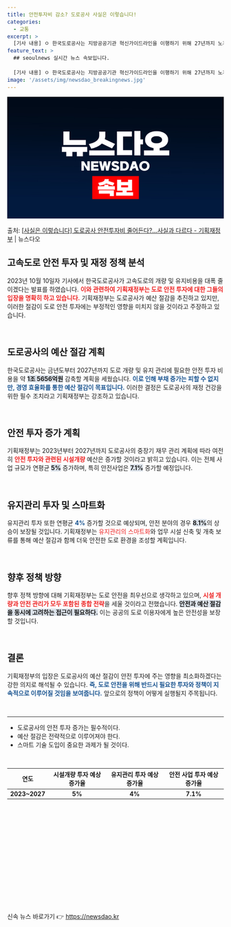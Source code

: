 ```yaml
---
title: 안전투자비 감소? 도로공사 사실은 이렇습니다!
categories:
  - 교통
excerpt: >
  [기사 내용] ㅇ 한국도로공사는 지방공공기관 혁신가이드라인을 이행하기 위해 27년까지 노후화된 도로를 개량,…
feature_text: >
  ## seoulnews 실시간 뉴스 속보입니다.

  [기사 내용] ㅇ 한국도로공사는 지방공공기관 혁신가이드라인을 이행하기 위해 27년까지 노후화된 도로를 개량,…
image: '/assets/img/newsdao_breakingnews.jpg'
---
```


![뉴스다오 속보](/assets/img/newsdao_breakingnews.jpg)

<p>출처: <a href="https://newsdao.kr/2121" rel="dofollow">[사실은 이렇습니다] 도로공사 안전투자비 줄어든다?…사실과 다르다 - 기획재정부</a> | 뉴스다오</p>

<h2 data-ke-size="size26">고속도로 안전 투자 및 재정 정책 분석</h2>

<p data-ke-size="size16">2023년 10월 10일자 기사에서 한국도로공사가 고속도로의 개량 및 유지비용을 대폭 줄이겠다는 발표를 하였습니다. <b><span style="color: #ee2323;">이와 관련하여 기획재정부는 도로 안전 투자에 대한 그들의 입장을 명확히 하고 있습니다.</span></b> 기획재정부는 도로공사가 예산 절감을 추진하고 있지만, 이러한 절감이 도로 안전 투자에는 부정적인 영향을 미치지 않을 것이라고 주장하고 있습니다.</p>

<p data-ke-size="size16">&nbsp;</p>

<h2 data-ke-size="size26">도로공사의 예산 절감 계획</h2>

<p data-ke-size="size16">한국도로공사는 금년도부터 2027년까지 도로 개량 및 유지 관리에 필요한 안전 투자 비용을 약 <b><span style="background-color: #21538527;">1조 5656억원</span></b> 감축할 계획을 세웠습니다. <b><span style="color: #1a5490;">이로 인해 부채 증가는 피할 수 없지만, 경영 효율화를 통한 예산 절감이 목표입니다.</span></b> 이러한 결정은 도로공사의 재정 건강을 위한 필수 조치라고 기획재정부는 강조하고 있습니다.</p>

<p data-ke-size="size16">&nbsp;</p>

<h2 data-ke-size="size26">안전 투자 증가 계획</h2>

<p data-ke-size="size16">기획재정부는 2023년부터 2027년까지 도로공사의 중장기 재무 관리 계획에 따라 여전히 <b><span style="color: #ee2323;">안전 투자와 관련된 시설개량</span></b> 예산은 증가할 것이라고 밝히고 있습니다. 이는 전체 사업 규모가 연평균 <b><span style="background-color: #21538527;">5%</span></b> 증가하며, 특히 안전사업은 <b><span style="background-color: #21538527;">7.1%</span></b> 증가할 예정입니다.</p>

<p data-ke-size="size16">&nbsp;</p>

<h2 data-ke-size="size26">유지관리 투자 및 스마트화</h2>

<p data-ke-size="size16">유지관리 투자 또한 연평균 <b><span style="color: #1a5490;">4%</span></b> 증가할 것으로 예상되며, 안전 분야의 경우 <b><span style="background-color: #21538527;">8.1%</span></b>의 상승이 보장될 것입니다. 기획재정부는 </b><span style="color: #ee2323;">유지관리의 스마트화</span></b>와 업무 시설 신축 및 개축 보류를 통해 예산 절감과 함께 더욱 안전한 도로 환경을 조성할 계획입니다.</p>

<p data-ke-size="size16">&nbsp;</p>

<h2 data-ke-size="size26">향후 정책 방향</h2>

<p data-ke-size="size16">향후 정책 방향에 대해 기획재정부는 도로 안전을 최우선으로 생각하고 있으며, <b><span style="color: #ee2323;">시설 개량과 안전 관리가 모두 포함된 종합 전략</span></b>을 세울 것이라고 전했습니다. <b><span style="background-color: #21538527;">안전과 예산 절감을 동시에 고려하는 접근이 필요하다.</span></b> 이는 공공의 도로 이용자에게 높은 안전성을 보장할 것입니다.</p>

<p data-ke-size="size16">&nbsp;</p>

<h2 data-ke-size="size26">결론</h2>

<p data-ke-size="size16">기획재정부의 입장은 도로공사의 예산 절감이 안전 투자에 주는 영향을 최소화하겠다는 강한 의지로 해석될 수 있습니다. <b><span style="color: #1a5490;">즉, 도로 안전을 위해 반드시 필요한 투자와 정책이 지속적으로 이루어질 것임을 보여줍니다.</span></b> 앞으로의 정책이 어떻게 실행될지 주목됩니다.</p>

<p data-ke-size="size16">&nbsp;</p>

<hr>

<ul>
  <li>도로공사의 안전 투자 증가는 필수적이다.</li>
  <li>예산 절감은 전략적으로 이루어져야 한다.</li>
  <li>스마트 기술 도입이 중요한 과제가 될 것이다.</li>
</ul>

<p data-ke-size="size16">&nbsp;</p>

<table style="width: 100%;">
  <thead>
    <tr>
      <th style="text-align: center;"><b>연도</b></th>
      <th style="text-align: center;"><b>시설개량 투자 예상 증가율</b></th>
      <th style="text-align: center;"><b>유지관리 투자 예상 증가율</b></th>
      <th style="text-align: center;"><b>안전 사업 투자 예상 증가율</b></th>
    </tr>
  </thead>
  <tbody>
    <tr>
      <td style="text-align: center; height: 17px;"><b>2023~2027</b></td>
      <td style="text-align: center; height: 17px;"><b>5%</b></td>
      <td style="text-align: center; height: 17px;"><b>4%</b></td>
      <td style="text-align: center; height: 17px;"><b>7.1%</b></td>
    </tr>
  </tbody>
</table>

<p data-ke-size="size16">&nbsp;</p>

<p data-ke-size="size16">&nbsp;</p>

<p data-ke-size="size16">&nbsp;</p>

<p data-ke-size="size16">&nbsp;</p>

<p data-ke-size="size16">&nbsp;</p>

<p data-ke-size="size16">&nbsp;</p>

<p data-ke-size="size16">&nbsp;</p>

<p data-ke-size="size16">&nbsp;</p> 

신속 뉴스 바로가기 👉 <a href="https://newsdao.kr" rel="dofollow">https://newsdao.kr</a>


